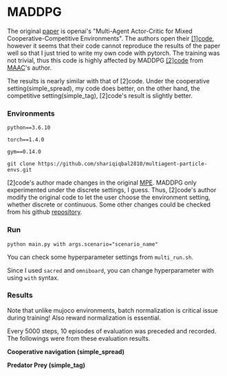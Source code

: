 # MADDPG
The original [paper](https://arxiv.org/pdf/1706.02275.pdf) is openai's "Multi-Agent Actor-Critic for Mixed Cooperative-Competitive Environments". The authors open their [[1]code](https://github.com/openai/maddpg), however it seems that their code cannot reproduce the results of the paper well so that I just tried to write my own code with pytorch. The training was not trivial, thus this code is highly affected by MADDPG [[2]code](https://github.com/shariqiqbal2810/maddpg-pytorch) from [MAAC](https://arxiv.org/pdf/1810.02912.pdf)'s author.



The results is nearly similar with that of [2]code. Under the cooperative setting(simple_spread), my code does better, on the other hand, the competitive setting(simple_tag), [2]code's result is slightly better.



### Environments

```
python==3.6.10

torch==1.4.0

gym==0.14.0

git clone https://github.com/shariqiqbal2810/multiagent-particle-envs.git
```

[2]code's author made changes in the original [MPE](https://github.com/openai/multiagent-particle-envs). MADDPG only experimented under the discrete settings, I guess. Thus, [2]code's author modify the original code to let the user choose the environment setting, whether discrete or continuous. Some other changes could be checked from his github [repository](https://github.com/shariqiqbal2810/multiagent-particle-envs).



### Run

```
python main.py with args.scenario="scenario_name"

```

You can check some hyperparameter settings from ```multi_run.sh```.

Since I used ```sacred``` and ```omniboard```, you can change hyperparameter with using ``with`` syntax.



### Results

Note that unlike mujoco environments, batch normalization is critical issue during training! Also reward normalization is essential.

Every 5000 steps, 10 episodes of evaluation was preceded and recorded. The followings were from these evaluation results.



**Cooperative navigation (simple_spread)**





**Predator Prey (simple_tag)**



